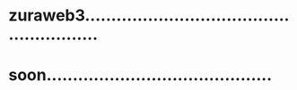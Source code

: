 # zuraweb3........................................................
# soon...........................................
